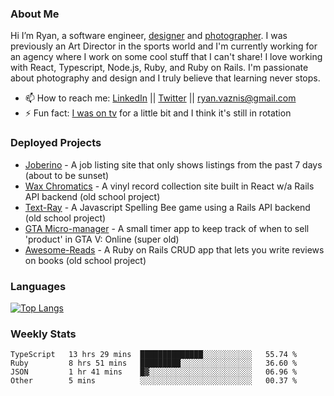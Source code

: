 ### About Me
Hi I’m Ryan, a software engineer, [designer](https://www.denvermullets.com/video) and [photographer](https://www.denvermullets.com/). I was previously an Art Director in the sports world and I'm currently working for an agency where I work on some cool stuff that I can't share! I love working with React, Typescript, Node.js, Ruby, and Ruby on Rails. I'm passionate about photography and design and I truly believe that learning never stops.

- 📫 How to reach me: [LinkedIn](https://www.linkedin.com/in/ryanvaznis) || [Twitter](https://twitter.com/ryanvaznis) || ryan.vaznis@gmail.com
- ⚡ Fun fact: [I was on tv](https://vimeo.com/381425882) for a little bit and I think it's still in rotation

<!-- ### Currently Working On
- [Video Game] In my free time I've been working on a game built with Godot Engine and GDScript (similar to Python)
- [Joberino](https://github.com/denvermullets/joberino-portal-api) - A local job scraper that pulls from job sites within the last 24hrs so you can stay on top of unique job postings day to day. Hide jobs you don't want and hides all Senior level jobs. Feel free to fork / clone and make PR's! -->


### Deployed Projects

- [Joberino](https://joberino.dev) - A job listing site that only shows listings from the past 7 days (about to be sunset)
- [Wax Chromatics](https://waxchromatics.com) - A vinyl record collection site built in React w/a Rails API backend (old school project)
- [Text-Ray](https://text-ray.xyz) - A Javascript Spelling Bee game using a Rails API backend (old school project)
- [GTA Micro-manager](https://gtao-tracker.xyz) - A small timer app to keep track of when to sell 'product' in GTA V: Online (super old)
- [Awesome-Reads](https://awesome-reads.com) - A Ruby on Rails CRUD app that lets you write reviews on books (old school project)

### Languages
<!--
Ruby, Rails, Typescript etc. My stats thing kinda broke so you'll just have to dig on your own! The weekly stats is pretty representative of what I'm working in lately.
-->
[![Top Langs](https://github-readme-stats.vercel.app/api/top-langs/?username=denvermullets&layout=compact&langs_count=10)](https://github.com/denvermullets)


### Weekly Stats
<!--START_SECTION:waka-->

```text
TypeScript   13 hrs 29 mins  ██████████████░░░░░░░░░░░   55.74 %
Ruby         8 hrs 51 mins   █████████░░░░░░░░░░░░░░░░   36.60 %
JSON         1 hr 41 mins    █▓░░░░░░░░░░░░░░░░░░░░░░░   06.96 %
Other        5 mins          ░░░░░░░░░░░░░░░░░░░░░░░░░   00.37 %
```

<!--END_SECTION:waka-->


